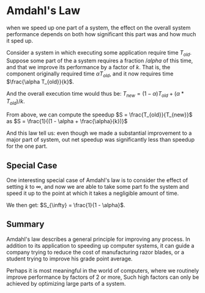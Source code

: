 # Amdahl's Law

when we speed up one part of a system, the effect on the overall system performance depends on both how significant this part was and how much it sped up.

Consider a system in which executing some application require time $T_{old}$. Suppose some part of the a system requires a fraction $/alpha$ of this time, and that we improve its performance by a factor of $k$. That is, the component originally required time $\alpha T_{old}$, and it now requires time $\frac{\alpha T_{old}}{k}$.

And the overall execution time would thus be: $T_{new} = (1 - \alpha) T_{old} + (\alpha * T_{old}) / k$.

From above, we can compute the speedup $S = \frac{T_{old}}{T_{new}}$ as $S = \frac{1}{(1 - \alpha + \frac{\alpha}{k})}$

And this law tell us: even though we made a substantial improvement to a major part of system, out net speedup was significantly less than speedup for the one part.

## Special Case

One interesting special case of Amdahl's law is to consider the effect of setting $k$ to $\infty$, and now we are able to take some part fo the system and speed it up to the point at which it takes a negligible amount of time.

We then get: $S_{\infty} = \frac{1}{1 - \alpha}$.

## Summary

Amdahl's law describes a general principle for improving any process. In addition to its application to speeding up computer systems, it can guide a company trying to reduce the cost of manufacturing razor blades, or a student trying to improve his grade point average.

Perhaps it is most meaningful in the world of computers, where we routinely improve performance by factors of 2 or more, Such high factors can only be achieved by optimizing large parts of a system.
